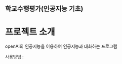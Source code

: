 ## 학교수행평가(인공지능 기초)

# 프로젝트 소개

openAI의 인공지능을 이용하여 인공지능과 대화하는 프로그램

사용방법 : <style>태그 -> apikey:'paste your apikey'에 openAI에서 발행한 apikey 입력하기

주의사항 : 'hi'를 입력하여 인사하면 오류 발생


# 한일

✓AI 만들기 (2022/11/26)

✓채팅창 만들기 (2022/11/26)

✓대화서비스 제공하기 (2022/11/26)




# 해야 일

✕엔터입력하기

✕메인화면 만들기

✕대화창 꾸미기
